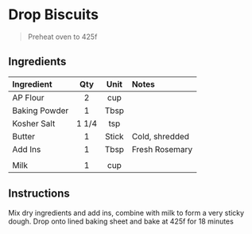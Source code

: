 # Drop Biscuits

> Preheat oven to 425f

## Ingredients

| Ingredient          | Qty    | Unit  | Notes                                                                                 |
|:---------------------|:--------:|:-------:|:--------------------------------------------|
| AP Flour      | 2      | cup   |                                                                                       
| Baking Powder   | 1      | Tbsp      |    
| Kosher Salt       | 1 1/4    | tsp   |                                                                                       
| Butter            | 1      | Stick  | Cold, shredded                                                                                      
| Add Ins | 1      | Tbsp  |  Fresh Rosemary                                         
||||
| Milk        | 1    | cup   |                                                                                                     

## Instructions

Mix dry ingredients and add ins, combine with milk to form a very sticky dough.
Drop onto lined baking sheet and bake at 425f for 18 minutes